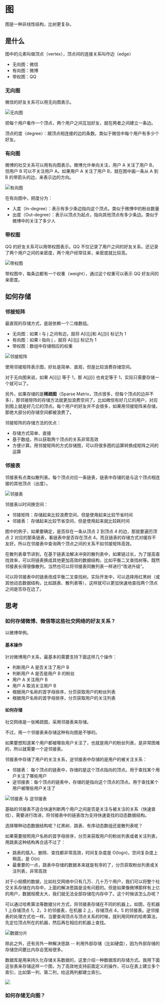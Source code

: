 # 图

图是一种非线性结构，比树更复杂。

## 是什么

图中的元素叫做顶点（vertex），顶点间的连接关系叫作边（edge）

- 无向图：微信
- 有向图：微博
- 带权图：QQ

### 无向图

微信的好友关系可以用无向图表示。

![无向图](@imgs/df85dc345a9726cab0338e68982fd1af.jpg)

把每个用户看作一个顶点，两个用户之间互加好友，就在两者之间建立一条边。

顶点的度（degree）：跟顶点相连接的边的条数。类似于微信中每个用户有多少个好友。

### 有向图

微博的社交关系可以用有向图表示。微博允许单向关注，用户 A 关注了用户 B，但用户 B 可以不关注用户 A。如果用户 A 关注了用户 B，就在图中画一条从 A 到 B 的带箭头的边，来表示边的方向。

![有向图](@imgs/c31759a37d8a8719841f347bd479b796.jpg)

在有向图中，把度分为：

- 入度（In-degree）：表示有多少条边指向这个顶点。类似于微博中的粉丝数量
- 出度（Out-degree）：表示以顶点为起点，指向其他顶点有多少条边。类似于微博中的关注了多少人

### 带权图

QQ 的好友关系可以用带权图表示。QQ 不仅记录了用户之间的好友关系，还记录了两个用户之间的亲密度，两个用户经常往来，亲密度就比较高。

![带权图](@imgs/55d7e4806dc47950ae098d959b03ace8.jpg)

带权图中，每条边都有一个权重（weight），通过这个权重可以表示 QQ 好友间的亲密度。

## 如何存储

### 邻接矩阵

最直观的存储方式，底层依赖一个二维数组。

- 无向图：如果 i 与 j 之间有边，就将 A[i][j]和 A[j][i] 标记为 1
- 有向图：如果 i 指向 j ，就将 A[i][j] 标记为 1
- 带权图：数组中存储相应的权重

![邻接矩阵](@imgs/625e7493b5470e774b5aa91fb4fdb9d2.jpg)

使用邻接矩阵表示图，好处是简单、直观，但是比较浪费存储空间。

对于无向图来说，如果 A[i][j] 等于 1，那 A[j][i] 也肯定等于 1，实际只需要存储一个就可以了。

另外，如果存储的是**稀疏图**（Sparse Matrix，顶点很多，但每个顶点的边并不多），那邻接矩阵的存储方法就更加浪费空间了。比如微信有好几亿的用户，对应到图上就是好几亿的顶点。每个用户的好友并不会很多，如果用邻接矩阵来存储，那绝大部分的存储空间都被浪费了。

邻接矩阵的存储方法的优点：

- 存储方式简单、直接
- 基于数组，所以获取两个顶点的关系非常高效
- 方便计算。用邻接矩阵的方式存储图，可以将很多图的运算转换成矩阵之间的运算

### 邻接表

邻接表有点类似散列表。每个顶点对应一条链表，链表中存储的是与这个顶点相连接的其他顶点（出度）。

![邻接表](@imgs/039bc254b97bd11670cdc4bf2a8e1394.jpg)

邻接表以时间换空间：

- 邻接矩阵：存储起来比较浪费空间，但是使用起来比较节省时间
- 邻接表： 存储起来比较节省空间，但是使用起来就比较耗时间

图中的例子，如果要确定，是否存在一条从顶点 2 到顶点 4 的边，那就要遍历顶点 2 对应的那条链表，看链表中是否存在顶点 4。而且链表的存储方式对缓存不友好。所以在邻接表中查询两个顶点之间的关系不如邻接矩阵高效。

在散列表章节讲到，在基于链表法解决冲突的散列表中，如果链过长，为了提高查找效率，可以将链表换成其他更加高效的数据结构，比如平衡二叉查找树等。既然邻接表长得很像散列，当然也可以将邻接表同散列表一样进行“改进升级”。

可以将邻接表中的链表改成平衡二叉查找树。实际开发中，可以选择用红黑树（或其他动态数据结构，比如跳表、散列表等），这样就可以更加快速地查找两个顶点之间是否存在边了。

## 思考

### 如何存储微博、微信等这些社交网络的好友关系？

以微博举例。

#### 基本操作

针对微博用户关系，最基本的需要支持下面这样几个操作：

- 判断用户 A 是否关注了用户 B
- 判断用户 A 是否是用户 B 的粉丝
- 用户 A 关注用户 B
- 用户 A 取消关注用户 B
- 根据用户名称的首字母排序，分页获取用户的粉丝列表
- 根据用户名称的首字母排序，分页获取用户的关注列表

#### 如何存储

社交网络是一张稀疏图，采用邻接表来存储。

不过，用一个邻接表来存储这种有向图是不够的。

如果要想知道某个用户都被哪些用户关注了，也就是用户的粉丝列表，是非常困难的，所以就需要一个逆邻接表。

邻接表中存储了用户的关注关系，逆邻接表中存储的是用户的被关注关系：

- 邻接表：  每个顶点的链表中，存储的是这个顶点指向的顶点。用于查找某个用户关注了哪些用户
- 逆邻接表：每个顶点的链表中，存储的是指向这个顶点的顶点。用于查找某个用户被哪些用户关注了

![邻接表 与 逆邻接表](@imgs/501440bcffdcf4e6f9a5ca1117e990a1.jpg)

基础的邻接表不适合快速判断两个用户之间是否是关注与被关注的关系（快速查找），需要进行改进，将邻接表中的链表改为支持快速查找的动态数据结构。

选择哪种动态数据结构呢？红黑树、跳表、有序动态数组还是散列表呢？

如果需要按照用户名称的首字母排序，分页来获取用户的粉丝列表或者关注列表，用跳表这种结构再合适不过了：

- 跳表的插入、删除、查找都非常高效，时间复杂度是 O(logn)，空间复杂度上稍高，是 O(n)
- 最重要的一点，跳表中存储的数据本来就是有序的了，分页获取粉丝列表或关注列表，非常高效

对于小规模的数据，比如社交网络中只有几万、几十万个用户，我们可以将整个社交关系存储在内存中，上面的解决思路是没有问题的。但是如果像微博那样有上亿的用户，数据规模太大，我们就无法全部存储在内存中了。这个时候该怎么办呢？

可以通过哈希算法等数据分片方式，将邻接表存储在不同的机器上。如图，在机器 1 上存储顶点 1，2，3 的邻接表，在机器 2 上，存储顶点 4，5 的邻接表。逆邻接表的处理方式也一样。当要查询顶点与顶点关系的时候，就利用同样的哈希算法，先定位顶点所在的机器，然后再在相应的机器上查找。

![数据分片](@imgs/08e4f4330a1d88e9fec94b0f2d1bbe2f.jpg)

除此之外，还有另外一种解决思路 -- 利用外部存储（比如硬盘），因为外部存储的存储空间要比内存会宽裕很多。

数据库是用来持久化存储关系数据的，这里介绍一种数据库的存储方式。我用下面这张表来存储这样一个图，为了高效地支持前面定义的操作，可以在表上建立多个索引，比如第一列、第二列，给这两列都建立索引。

![](@imgs/7339595c631660dc87559bec2ddf928f.jpg)

### 如何存储无向图？
